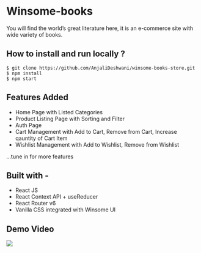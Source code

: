 # Winsome-books

You will find the world’s great literature here, it is an e-commerce site with wide variety of books.

## How to install and run locally ?

```
$ git clone https://github.com/AnjaliDeshwani/winsome-books-store.git
$ npm install
$ npm start

```

## Features Added

- Home Page with Listed Categories
- Product Listing Page with Sorting and Filter
- Auth Page
- Cart Management with Add to Cart, Remove from Cart, Increase qauntity of Cart Item
- Wishlist Management with Add to Wishlist, Remove from Wishlist

...tune in for more features

## Built with -

- React JS
- React Context API + useReducer
- React Router v6
- Vanilla CSS integrated with Winsome UI

## Demo Video

![](https://github.com/AnjaliDeshwani/winsome-books-store/blob/dev/src/assets/Ecomm-demo.gif)
